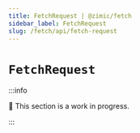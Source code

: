 ```yaml
---
title: FetchRequest | @zimic/fetch
sidebar_label: FetchRequest
slug: /fetch/api/fetch-request
---
```


# `FetchRequest`

:::info

🚧 This section is a work in progress.

:::
